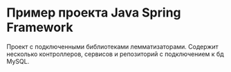 # Пример проекта Java Spring Framework

Проект с подключенными библиотеками лемматизаторами.
Содержит несколько контроллеров, сервисов и репозиторий
с подключением к бд MySQL.